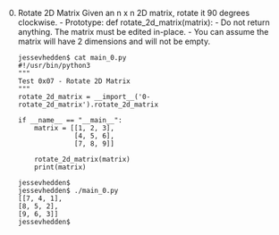 0. Rotate 2D Matrix
    Given an n x n 2D matrix, rotate it 90 degrees clockwise.
        - Prototype: def rotate_2d_matrix(matrix):
        - Do not return anything. The matrix must be edited in-place.
        - You can assume the matrix will have 2 dimensions and will not be empty.
    ```
    jessevhedden$ cat main_0.py
    #!/usr/bin/python3
    """
    Test 0x07 - Rotate 2D Matrix
    """
    rotate_2d_matrix = __import__('0-rotate_2d_matrix').rotate_2d_matrix

    if __name__ == "__main__":
        matrix = [[1, 2, 3],
                  [4, 5, 6],
                  [7, 8, 9]]

        rotate_2d_matrix(matrix)
        print(matrix)

    jessevhedden$
    jessevhedden$ ./main_0.py
    [[7, 4, 1],
    [8, 5, 2],
    [9, 6, 3]]
    jessevhedden$
    ```

